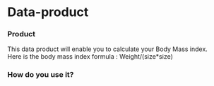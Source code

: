 # Data-product
### Product
This data product will enable you to calculate your Body Mass index. <br/>
Here is the body mass index formula : Weight/(size*size)

### How do you use it?
